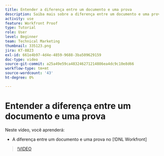 ```yaml
---
title: Entender a diferença entre um documento e uma prova
description: Saiba mais sobre a diferença entre um documento e uma prova no [!DNL  Workfront].
activity: use
feature: Workfront Proof
type: Tutorial
role: User
level: Beginner
team: Technical Marketing
thumbnail: 335123.png
jira: KT-8823
exl-id: 661e4b97-4d4e-4859-9688-3ba509629159
doc-type: video
source-git-commit: a25a49e59ca483246271214886ea4dc9c10e8d66
workflow-type: tm+mt
source-wordcount: '43'
ht-degree: 0%

---
```


# Entender a diferença entre um documento e uma prova

Neste vídeo, você aprenderá:

* A diferença entre um documento e uma prova no [!DNL Workfront]

>[!VIDEO](https://video.tv.adobe.com/v/335123/?quality=12&learn=on)
